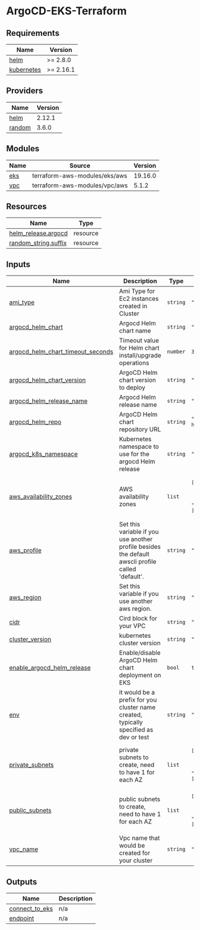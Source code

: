# ArgoCD-EKS-Terraform
<!-- BEGIN_TF_DOCS -->
## Requirements

| Name | Version |
|------|---------|
| <a name="requirement_helm"></a> [helm](#requirement\_helm) | >= 2.8.0 |
| <a name="requirement_kubernetes"></a> [kubernetes](#requirement\_kubernetes) | >= 2.16.1 |

## Providers

| Name | Version |
|------|---------|
| <a name="provider_helm"></a> [helm](#provider\_helm) | 2.12.1 |
| <a name="provider_random"></a> [random](#provider\_random) | 3.6.0 |

## Modules

| Name | Source | Version |
|------|--------|---------|
| <a name="module_eks"></a> [eks](#module\_eks) | terraform-aws-modules/eks/aws | 19.16.0 |
| <a name="module_vpc"></a> [vpc](#module\_vpc) | terraform-aws-modules/vpc/aws | 5.1.2 |

## Resources

| Name | Type |
|------|------|
| [helm_release.argocd](https://registry.terraform.io/providers/hashicorp/helm/latest/docs/resources/release) | resource |
| [random_string.suffix](https://registry.terraform.io/providers/hashicorp/random/latest/docs/resources/string) | resource |

## Inputs

| Name | Description | Type | Default | Required |
|------|-------------|------|---------|:--------:|
| <a name="input_ami_type"></a> [ami\_type](#input\_ami\_type) | Ami Type for Ec2 instances created in Cluster | `string` | `"AL2_x86_64"` | no |
| <a name="input_argocd_helm_chart"></a> [argocd\_helm\_chart](#input\_argocd\_helm\_chart) | Argocd Helm chart name | `string` | `"argo-cd"` | no |
| <a name="input_argocd_helm_chart_timeout_seconds"></a> [argocd\_helm\_chart\_timeout\_seconds](#input\_argocd\_helm\_chart\_timeout\_seconds) | Timeout value for Helm chart install/upgrade operations | `number` | `300` | no |
| <a name="input_argocd_helm_chart_version"></a> [argocd\_helm\_chart\_version](#input\_argocd\_helm\_chart\_version) | ArgoCD Helm chart version to deploy | `string` | `"5.16.14"` | no |
| <a name="input_argocd_helm_release_name"></a> [argocd\_helm\_release\_name](#input\_argocd\_helm\_release\_name) | Argocd Helm release name | `string` | `"argocd"` | no |
| <a name="input_argocd_helm_repo"></a> [argocd\_helm\_repo](#input\_argocd\_helm\_repo) | ArgoCD Helm chart repository URL | `string` | `"https://argoproj.github.io/argo-helm"` | no |
| <a name="input_argocd_k8s_namespace"></a> [argocd\_k8s\_namespace](#input\_argocd\_k8s\_namespace) | Kubernetes namespace to use for the argocd Helm release | `string` | `"argocd"` | no |
| <a name="input_aws_availability_zones"></a> [aws\_availability\_zones](#input\_aws\_availability\_zones) | AWS availability zones | `list` | <pre>[<br>  "us-east-1a",<br>  "us-east-1b",<br>  "us-east-1c"<br>]</pre> | no |
| <a name="input_aws_profile"></a> [aws\_profile](#input\_aws\_profile) | Set this variable if you use another profile besides the default awscli profile called 'default'. | `string` | `"default"` | no |
| <a name="input_aws_region"></a> [aws\_region](#input\_aws\_region) | Set this variable if you use another aws region. | `string` | `"us-east-1"` | no |
| <a name="input_cidr"></a> [cidr](#input\_cidr) | Cird block for your VPC | `string` | `"10.0.0.0/16"` | no |
| <a name="input_cluster_version"></a> [cluster\_version](#input\_cluster\_version) | kubernetes cluster version | `string` | `"1.27"` | no |
| <a name="input_enable_argocd_helm_release"></a> [enable\_argocd\_helm\_release](#input\_enable\_argocd\_helm\_release) | Enable/disable ArgoCD Helm chart deployment on EKS | `bool` | `true` | no |
| <a name="input_env"></a> [env](#input\_env) | it would be a prefix for you cluster name created, typically specified as dev or test | `string` | `"dev"` | no |
| <a name="input_private_subnets"></a> [private\_subnets](#input\_private\_subnets) | private subnets to create, need to have 1 for each AZ | `list` | <pre>[<br>  "10.0.1.0/24",<br>  "10.0.2.0/24",<br>  "10.0.3.0/24"<br>]</pre> | no |
| <a name="input_public_subnets"></a> [public\_subnets](#input\_public\_subnets) | public subnets to create, need to have 1 for each AZ | `list` | <pre>[<br>  "10.0.4.0/24",<br>  "10.0.5.0/24",<br>  "10.0.6.0/24"<br>]</pre> | no |
| <a name="input_vpc_name"></a> [vpc\_name](#input\_vpc\_name) | Vpc name that would be created for your cluster | `string` | `"EKS_vpc"` | no |

## Outputs

| Name | Description |
|------|-------------|
| <a name="output_connect_to_eks"></a> [connect\_to\_eks](#output\_connect\_to\_eks) | n/a |
| <a name="output_endpoint"></a> [endpoint](#output\_endpoint) | n/a |
<!-- END_TF_DOCS -->